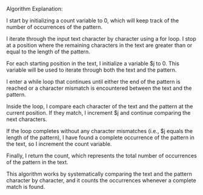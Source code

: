 Algorithm Explanation:

I start by initializing a count variable to 0, which will keep track of the number of occurrences of the pattern.

I iterate through the input text character by character using a for loop. I stop at a position where the remaining characters in the text are greater than or equal to the length of the pattern.

For each starting position in the text, I initialize a variable $j to 0. This variable will be used to iterate through both the text and the pattern.

I enter a while loop that continues until either the end of the pattern is reached or a character mismatch is encountered between the text and the pattern.

Inside the loop, I compare each character of the text and the pattern at the current position. If they match, I increment $j and continue comparing the next characters.

If the loop completes without any character mismatches (i.e., $j equals the length of the pattern), I have found a complete occurrence of the pattern in the text, so I increment the count variable.

Finally, I return the count, which represents the total number of occurrences of the pattern in the text.

This algorithm works by systematically comparing the text and the pattern character by character, and it counts the occurrences whenever a complete match is found.
